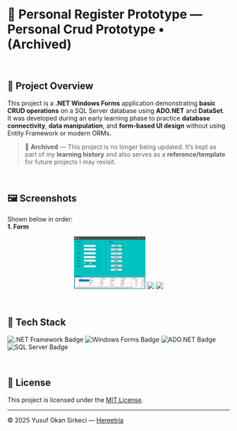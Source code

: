 # 📝 Personal Register Prototype — Personal Crud Prototype • (Archived)

<br>

## 📌 Project Overview

This project is a **.NET Windows Forms** application demonstrating **basic CRUD operations** on a SQL Server database using **ADO.NET** and **DataSet**.  
It was developed during an early learning phase to practice **database connectivity**, **data manipulation**, and **form-based UI design** without using Entity Framework or modern ORMs.  
> 📌 **Archived** — This project is no longer being updated. It’s kept as part of my **learning history** and also serves as a **reference/template** for future projects I may revisit.

<br>

## 🖼️ Screenshots
Shown below in order:  
**1. Form**

<p align="center">
  <img src="./docs/screenshots/form.png" width="32%">
  <img src="https://upload.wikimedia.org/wikipedia/commons/c/ce/Transparent.gif" width="32%">
  <img src="https://upload.wikimedia.org/wikipedia/commons/c/ce/Transparent.gif" width="32%">
</p>

<br>

## 🧰 Tech Stack

<p>
  <img src="https://img.shields.io/badge/.NET_Framework-512BD4?style=for-the-badge&logo=dotnet&logoColor=white" alt=".NET Framework Badge" height="32" />
  <img src="https://img.shields.io/badge/Windows%20Forms-0078D6?style=for-the-badge&logo=windows&logoColor=white" alt="Windows Forms Badge" height="32" />
  <img src="https://img.shields.io/badge/ADO.NET-5C2D91?style=for-the-badge&logo=microsoftsqlserver&logoColor=white" alt="ADO.NET Badge" height="32" />
  <img src="https://img.shields.io/badge/SQL%20Server-CC2927?style=for-the-badge&logo=microsoftsqlserver&logoColor=white" alt="SQL Server Badge" height="32" />
</p>

<br>

## 📜 License
This project is licensed under the [MIT License](./LICENSE).

---

© 2025 Yusuf Okan Sirkeci — [Hereetria](https://github.com/Hereetria)
